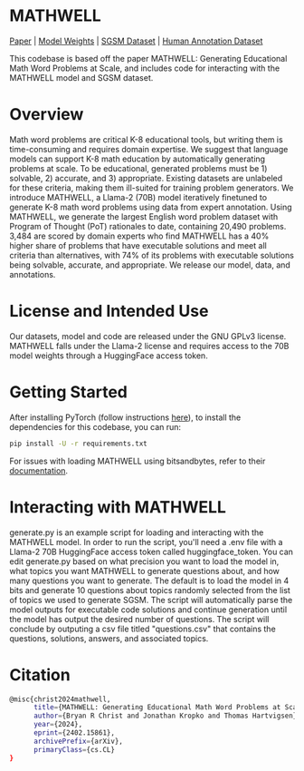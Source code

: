 # MATHWELL

[Paper](https://arxiv.org/abs/2402.15861) | [Model Weights](https://huggingface.co/bryanchrist/MATHWELL) | [SGSM Dataset](https://huggingface.co/datasets/bryanchrist/SGSM) | [Human Annotation Dataset](https://huggingface.co/datasets/bryanchrist/annotations)

This codebase is based off the paper MATHWELL: Generating Educational Math Word Problems at Scale, and includes code for interacting with the MATHWELL model and SGSM dataset. 

# Overview 
Math word problems are critical K-8 educational tools, but writing them is time-consuming and requires domain expertise. We suggest that language models can support K-8 math education by automatically generating problems at scale. To be educational, generated problems must be 1) solvable, 2) accurate, and 3) appropriate. Existing datasets are unlabeled for these criteria, making them ill-suited for training problem generators. We introduce MATHWELL, a Llama-2 (70B) model iteratively finetuned to generate K-8 math word problems using data from expert annotation. Using MATHWELL, we generate the largest English word problem dataset with Program of Thought (PoT) rationales to date, containing 20,490 problems. 3,484 are scored by domain experts who find MATHWELL has a 40% higher share of problems that have executable solutions and meet all criteria than alternatives, with 74% of its problems with executable solutions being solvable, accurate, and appropriate. We release our model, data, and annotations.

# License and Intended Use
Our datasets, model and code are released under the GNU GPLv3 license. MATHWELL falls under the Llama-2 license and requires access to the 70B model weights through a HuggingFace access token. 

# Getting Started
After installing PyTorch (follow instructions [here](https://pytorch.org/get-started/locally/)), to install the dependencies for this codebase, you can run: 
```bash
pip install -U -r requirements.txt
```

For issues with loading MATHWELL using bitsandbytes, refer to their [documentation](https://github.com/TimDettmers/bitsandbytes). 

# Interacting with MATHWELL
generate.py is an example script for loading and interacting with the MATHWELL model. In order to run the script, you'll need a .env file with a Llama-2 70B HuggingFace access token called huggingface_token. You can edit generate.py based on what precision you want to load the model in, what topics you want MATHWELL to generate questions about, and how many questions you want to generate. The default is to load the model in 4 bits and generate 10 questions about topics randomly selected from the list of topics we used to generate SGSM. The script will automatically parse the model outputs for executable code solutions and continue generation until the model has output the desired number of questions. The script will conclude by outputing a csv file titled "questions.csv" that contains the questions, solutions, answers, and associated topics. 

# Citation

```bash
@misc{christ2024mathwell,
      title={MATHWELL: Generating Educational Math Word Problems at Scale}, 
      author={Bryan R Christ and Jonathan Kropko and Thomas Hartvigsen},
      year={2024},
      eprint={2402.15861},
      archivePrefix={arXiv},
      primaryClass={cs.CL}
}
```
